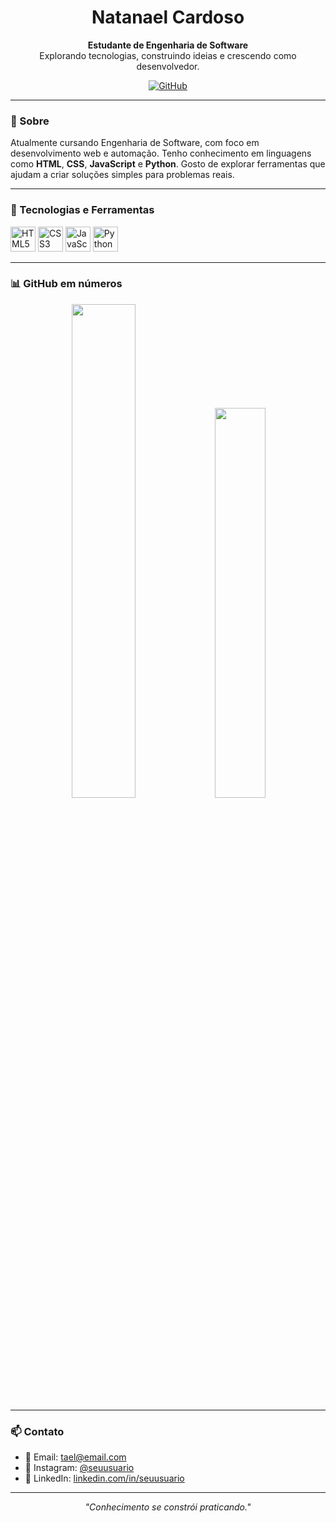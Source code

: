 <h1 align="center">Natanael Cardoso</h1>

<p align="center">
  <strong>Estudante de Engenharia de Software</strong> <br/>
  Explorando tecnologias, construindo ideias e crescendo como desenvolvedor.
</p>

<p align="center">
  <a href="https://github.com/Cardoso-dev33">
    <img src="https://img.shields.io/github/followers/Cardoso-dev33?label=GitHub&style=social" alt="GitHub" />
  </a>
</p>

---

### 💼 Sobre

Atualmente cursando Engenharia de Software, com foco em desenvolvimento web e automação. Tenho conhecimento em linguagens como **HTML**, **CSS**, **JavaScript** e **Python**. Gosto de explorar ferramentas que ajudam a criar soluções simples para problemas reais.

---

### 🧰 Tecnologias e Ferramentas

<p>
  <img src="https://cdn.jsdelivr.net/gh/devicons/devicon/icons/html5/html5-original.svg" height="40" alt="HTML5" />
  <img src="https://cdn.jsdelivr.net/gh/devicons/devicon/icons/css3/css3-original.svg" height="40" alt="CSS3" />
  <img src="https://cdn.jsdelivr.net/gh/devicons/devicon/icons/javascript/javascript-original.svg" height="40" alt="JavaScript" />
  <img src="https://cdn.jsdelivr.net/gh/devicons/devicon/icons/python/python-original.svg" height="40" alt="Python" />
</p>

---

### 📊 GitHub em números

<p align="center">
  <img src="https://github-readme-stats.vercel.app/api?username=Cardoso-dev33&show_icons=true&theme=github_dark&border_radius=10" width="45%" />
  <img src="https://github-readme-stats.vercel.app/api/top-langs/?username=Cardoso-dev33&layout=compact&theme=github_dark&border_radius=10" width="40%" />
</p>

---

### 📫 Contato

- 📧 Email: tael@email.com  
- 📱 Instagram: [@seuusuario](https://instagram.com/seuusuario)  
- 💼 LinkedIn: [linkedin.com/in/seuusuario](https://linkedin.com/in/seuusuario)

---

<p align="center">
  <em>"Conhecimento se constrói praticando."</em>
</p>
